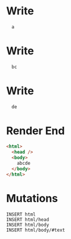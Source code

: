 # Write
```html
  a
```

# Write
```html
  bc
```

# Write
```html
  de
```

# Render End
```html
<html>
  <head />
  <body>
    abcde
  </body>
</html>
```

# Mutations
```
INSERT html
INSERT html/head
INSERT html/body
INSERT html/body/#text
```